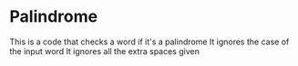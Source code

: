 # Palindrome
This is a code that checks a word if it's a palindrome
It ignores the case of the input word
It ignores all the extra spaces given

